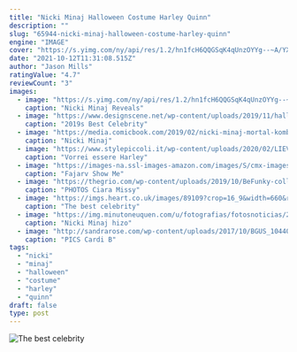 ```yaml
---
title: "Nicki Minaj Halloween Costume Harley Quinn"
description: ""
slug: "65944-nicki-minaj-halloween-costume-harley-quinn"
engine: "IMAGE"
cover: "https://s.yimg.com/ny/api/res/1.2/hn1fcH6QQGSqK4qUnzOYYg--~A/YXBwaWQ9aGlnaGxhbmRlcjtzbT0xO3c9ODAw/https://media.zenfs.com/en-US/theblast_73/7c1119b263bb84078f20beb64adad1a9"
date: "2021-10-12T11:31:08.515Z"
author: "Jason Mills"
ratingValue: "4.7"
reviewCount: "3"
images:
  - image: "https://s.yimg.com/ny/api/res/1.2/hn1fcH6QQGSqK4qUnzOYYg--~A/YXBwaWQ9aGlnaGxhbmRlcjtzbT0xO3c9ODAw/https://media.zenfs.com/en-US/theblast_73/7c1119b263bb84078f20beb64adad1a9"
    caption: "Nicki Minaj Reveals"
  - image: "https://www.designscene.net/wp-content/uploads/2019/11/halloween-celebs-12.jpg"
    caption: "2019s Best Celebrity"
  - image: "https://media.comicbook.com/2019/02/nicki-minaj-mortal-kombat-11-tanya-1159753.jpeg?auto=webp"
    caption: "Nicki Minaj"
  - image: "https://www.stylepiccoli.it/wp-content/uploads/2020/02/LIEV-459x580.gif"
    caption: "Vorrei essere Harley"
  - image: "https://images-na.ssl-images-amazon.com/images/S/cmx-images-prod/Item/531028/531028._SX360_QL80_TTD_.jpg"
    caption: "Fajarv Show Me"
  - image: "https://thegrio.com/wp-content/uploads/2019/10/BeFunky-collage-2019-10-31T001045.254-1.jpg"
    caption: "PHOTOS Ciara Missy"
  - image: "https://imgs.heart.co.uk/images/89109?crop=16_9&width=660&relax=1&signature=zISUHC0sTM6vnTtm57ATFH2puQc="
    caption: "The best celebrity"
  - image: "https://img.minutoneuquen.com/u/fotografias/fotosnoticias/2019/10/29/163814.jpg"
    caption: "Nicki Minaj hizo"
  - image: "http://sandrarose.com/wp-content/uploads/2017/10/BGUS_1044032_001.jpg"
    caption: "PICS Cardi B"
tags:
  - "nicki"
  - "minaj"
  - "halloween"
  - "costume"
  - "harley"
  - "quinn"
draft: false
type: post
---
```



![The best celebrity](https://imgs.heart.co.uk/images/89109?crop=16_9&width=660&relax=1&signature=zISUHC0sTM6vnTtm57ATFH2puQc= "The best celebrity")


<!--inArticleAds-->

<!--galleryOne-->


<!--inArticleAds-->

<!--galleryTwo-->


<!--galleryThree-->

